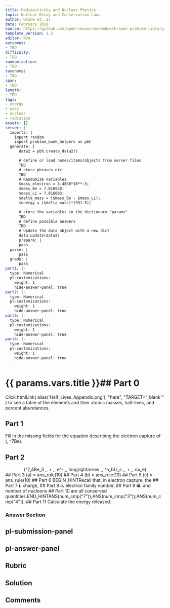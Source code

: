 ```yaml
---
title: Radioactivity and Nuclear Physics
topic: Nuclear Decay and Conservation Laws
author: Urone et. al
date: February 2018
source: https://github.com/open-resources/webwork-open-problem-library/tree/master/Contrib/BrockPhysics/College_Physics_Urone/31.Radioactivity_and_Nuclear_Physics/31-04.Nuclear_Decay_and_Conservation_Laws/NU_U17-31-04-026.pg
template_version: 1.2
editor: N/A
outcomes:
- TBD
difficulty:
- TBD
randomization:
- TBD
taxonomy:
- TBD
span:
- TBD
length:
- TBD
tags:
- energy
- mass
- nuclear
- radiation
assets: []
server: |-
  imports: |
    import random
    import problem_bank_helpers as pbh
  generate: |
      data2 = pbh.create_data2()

      # define or load names/items/objects from server files
      TBD
      # store phrases etc
      TBD
      # Randomize Variables
      $mass_electron = 5.4858*10**-5;
      $mass_Be = 7.016928;
      $mass_Li = 7.016003;
      $delta_mass = ($mass_Be - $mass_Li);
      $energy = ($delta_mass)*(931.5);

      # store the variables in the dictionary "params"
      TBD
      # define possible answers
      TBD
      # Update the data object with a new dict
      data.update(data2)
      prepare: |
      pass
  parse: |
      pass
  grade: |
      pass
part1: |-
  type: Numerical
  pl-customizations:
    weight: 1
    hide-answer-panel: true
part2: |-
  type: Numerical
  pl-customizations:
    weight: 1
    hide-answer-panel: true
part3: |-
  type: Numerical
  pl-customizations:
    weight: 1
    hide-answer-panel: true
part4: |-
  type: Numerical
  pl-customizations:
    weight: 1
    hide-answer-panel: true
---
```


# {{ params.vars.title }}## Part 0 
Click htmlLink( alias('Half_Lives_Appendix.png'), "here", "TARGET='_blank'" ) to see a table of the elements and their atomic masses, half-lives, and percent abundances. 
## Part 1 
Fill in the missing fields for the equation describing the electron capture of (, ^7Be). 
## Part 2 
<center>(^7_4Be_3 ,, + ,, e^- ,, longrightarrow ,, ^a_bLi_c  ,, + ,, nu_e)</center> 
## Part 3 
(a) = ans_rule(10) 
## Part 4 
(b) = ans_rule(10) 
## Part 5 
(c) = ans_rule(10) 
## Part 6 
BEGIN_HINTRecall that, in electron capture, the 
## Part 7 
<b>i.</b> charge, 
## Part 8 
<b>ii.</b> electron family number, 
## Part 9 
<b>iii.</b> and number of nucleons 
## Part 10 
are all conserved quantities.END_HINTANS(num_cmp("7"));ANS(num_cmp("3"));ANS(num_cmp("4")); 
## Part 11 
Calculate the energy released. 


### Answer Section 


## pl-submission-panel 


## pl-answer-panel 


## Rubric 


## Solution 


## Comments 


